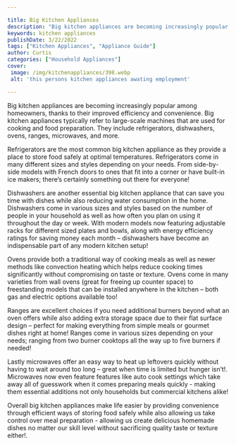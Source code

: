 ```yaml
---

title: Big Kitchen Appliances
description: "Big kitchen appliances are becoming increasingly popular among homeowners, thanks to their improved efficiency and convenience. Bi...you wont regret reading on"
keywords: kitchen appliances
publishDate: 3/22/2022
tags: ["Kitchen Appliances", "Appliance Guide"]
author: Curtis
categories: ["Household Appliances"]
cover: 
 image: /img/kitchenappliances/398.webp
 alt: 'this persons kitchen appliances awating employment'

---
```


Big kitchen appliances are becoming increasingly popular among homeowners, thanks to their improved efficiency and convenience. Big kitchen appliances typically refer to large-scale machines that are used for cooking and food preparation. They include refrigerators, dishwashers, ovens, ranges, microwaves, and more.

Refrigerators are the most common big kitchen appliance as they provide a place to store food safely at optimal temperatures. Refrigerators come in many different sizes and styles depending on your needs. From side-by-side models with French doors to ones that fit into a corner or have built-in ice makers; there’s certainly something out there for everyone! 

Dishwashers are another essential big kitchen appliance that can save you time with dishes while also reducing water consumption in the home. Dishwashers come in various sizes and styles based on the number of people in your household as well as how often you plan on using it throughout the day or week. With modern models now featuring adjustable racks for different sized plates and bowls, along with energy efficiency ratings for saving money each month – dishwashers have become an indispensable part of any modern kitchen setup! 

Ovens provide both a traditional way of cooking meals as well as newer methods like convection heating which helps reduce cooking times significantly without compromising on taste or texture. Ovens come in many varieties from wall ovens (great for freeing up counter space) to freestanding models that can be installed anywhere in the kitchen – both gas and electric options available too! 

Ranges are excellent choices if you need additional burners beyond what an oven offers while also adding extra storage space due to their flat surface design – perfect for making everything from simple meals or gourmet dishes right at home! Ranges come in various sizes depending on your needs; ranging from two burner cooktops all the way up to five burners if needed! 

 Lastly microwaves offer an easy way to heat up leftovers quickly without having to wait around too long – great when time is limited but hunger isn’t!. Microwaves now even feature features like auto cook settings which take away all of guesswork when it comes preparing meals quickly - making them essential additions not only households but commercial kitchens alike! 

 Overall big kitchen appliances make life easier by providing convenience through efficient ways of storing food safely while also allowing us take control over meal preparation - allowing us create delicious homemade dishes no matter our skill level without sacrificing quality taste or texture either!.

